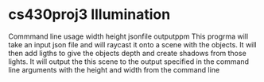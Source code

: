 # cs430proj3  Illumination
Commmand line usage width height jsonfile outputppm
This progrma will take an input json file and will raycast it onto a scene with the objects.
It will then add ligths to give the objects depth and create shadows from those lights.
It will output the this scene to the output specified in the command line arguments with the height and width from the command line
